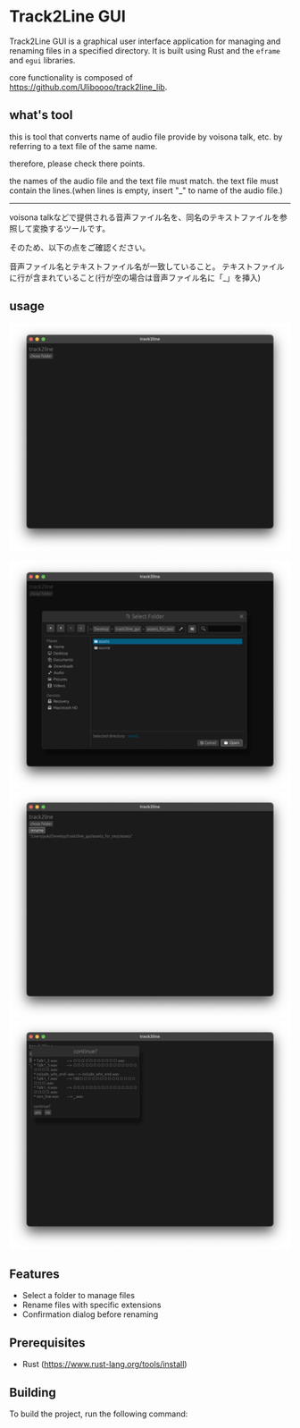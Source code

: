 # Track2Line GUI

Track2Line GUI is a graphical user interface application for managing and renaming files in a specified directory. It is built using Rust and the `eframe` and `egui` libraries.

core functionality is composed of https://github.com/Uliboooo/track2line_lib.

## what's tool

this is tool that converts name of audio file provide by voisona talk, etc. by referring to a text file of the same name.

therefore, please check there points.

the names of the audio file and the text file must match.
the text file must contain the lines.(when lines is empty, insert "_" to name of the audio file.)

---

voisona talkなどで提供される音声ファイル名を、同名のテキストファイルを参照して変換するツールです。

そのため、以下の点をご確認ください。

音声ファイル名とテキストファイル名が一致していること。
テキストファイルに行が含まれていること(行が空の場合は音声ファイル名に「_」を挿入)

## usage

![00](readme_resource/0_1_1/00.png)

![10](readme_resource/0_1_1/10.png)
![20](readme_resource/0_1_1/20.png)
![30](readme_resource/0_1_1/30.png)

## Features

- Select a folder to manage files
- Rename files with specific extensions
- Confirmation dialog before renaming

## Prerequisites

- Rust (https://www.rust-lang.org/tools/install)

## Building

To build the project, run the following command:
